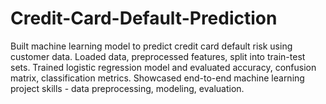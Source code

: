 # Credit-Card-Default-Prediction
Built machine learning model to predict credit card default risk using customer data. Loaded data, preprocessed features, split into train-test sets. Trained logistic regression model and evaluated accuracy, confusion matrix, classification metrics. Showcased end-to-end machine learning project skills - data preprocessing, modeling, evaluation.
